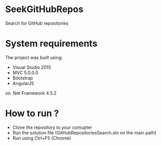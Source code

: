 # SeekGitHubRepos
Search for GitHub repositories

# System requirements
The project was built using:
* Visual Studio 2015
* MVC 5.0.0.0
* Bootstrap
* AngularJS 

on .Net Framework 4.5.2

# How to run ?
* Clone the repository to your comupter
* Run the solution file (GitHubRepositoriesSearch.sln on the main path)
* Run using Ctrl+F5 (Chrome)
